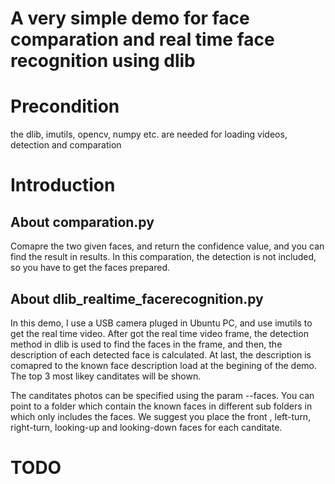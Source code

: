 A very simple demo for face comparation and real time face recognition using dlib
=================================================================================

# Precondition
the dlib, imutils, opencv, numpy etc. are needed for loading videos, detection and comparation

# Introduction
## About comparation.py
Comapre the two given faces, and return the confidence value, and you can find the result in results. 
In this comparation, the detection is not included, so you have to get the faces prepared.

## About dlib_realtime_facerecognition.py
In this demo, I use a USB camera pluged in Ubuntu PC, and use imutils to get the real time video.
After got the real time video frame, the detection method in dlib is used to find the faces in the frame,
and then, the description of each detected face is calculated. At last, the description is comapred to 
the known face description load at the begining of the demo. The top 3 most likey canditates will be shown.

The canditates photos can be specified using the param --faces. You can point to a folder which contain the 
known faces in different sub folders in which only includes the faces. We suggest you place the front , 
left-turn, right-turn, looking-up and looking-down faces for each canditate.

# TODO
